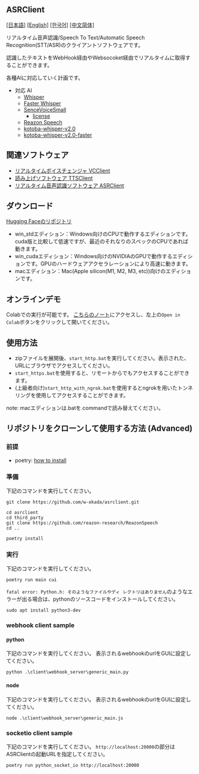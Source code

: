 ASRClient
---
  [[日本語]](./README.md) [[English]](./README_en.md) [[한국어]](./README_ko.md) [[中文简体]](./README_cn.md)

リアルタイム音声認識/Speech To Text/Automatic Speech Recognition(STT/ASR)のクライアントソフトウェアです。

認識したテキストをWebHook経由やWebsocoket経由でリアルタイムに取得することができます。

各種AIに対応していく計画です。

- 対応 AI
  - [Whisper](https://github.com/openai/whisper)
  - [Faster Whisper](https://github.com/SYSTRAN/faster-whisper)
  - [SenceVoiceSmall](https://github.com/FunAudioLLM/SenseVoice)
    - [license](https://github.com/FunAudioLLM/SenseVoice/blob/main/LICENSE)
  - [Reazon Speech](https://research.reazon.jp/projects/ReazonSpeech/index.html)
  - [kotoba-whisper-v2.0](https://huggingface.co/kotoba-tech/kotoba-whisper-v2.0)
  - [kotoba-whisper-v2.0-faster](https://huggingface.co/kotoba-tech/kotoba-whisper-v2.0-faster)



## 関連ソフトウェア
- [リアルタイムボイスチェンジャ VCClient](https://github.com/w-okada/voice-changer)
- [読み上げソフトウェア TTSClient](https://github.com/w-okada/ttsclient)
- [リアルタイム音声認識ソフトウェア ASRClient](https://github.com/w-okada/asrclient)

## ダウンロード
[Hugging Faceのリポジトリ](https://huggingface.co/wok000/asrclient000/tree/main)


- win_stdエディション：Windows向けのCPUで動作するエディションです。cuda版と比較して低速ですが、最近のそれなりのスペックのCPUであれば動きます。
- win_cudaエディション：Windows向けのNVIDIAのGPUで動作するエディションです。GPUのハードウェアアクセラレーションにより高速に動きます。
- macエディション：Mac(Apple silicon(M1, M2, M3, etc))向けのエディションです。

## オンラインデモ

Colabでの実行が可能です。
[こちらのノート](https://github.com/w-okada/asrclient/blob/master/w_okada's_ASR_Client.ipynb)にアクセスし、左上の`Open in Colab`ボタンをクリックして開いてください。


## 使用方法
- zipファイルを展開後、`start_http.bat`を実行してください。表示された、URLにブラウザでアクセスしてください。
- `start_https.bat`を使用すると、リモートからでもアクセスすることができます。
- (上級者向け)`start_http_with_ngrok.bat`を使用するとngrokを用いたトンネリングを使用してアクセスすることができます。

note: macエディションは.batを.commandで読み替えてください。


## リポジトリをクローンして使用する方法 (Advanced)
### 前提

- poetry: [how to install](https://python-poetry.org/docs/#installing-with-the-official-installer)

### 準備
下記のコマンドを実行してください。

```
git clone https://github.com/w-okada/asrclient.git

cd asrclient
cd third_party
git clone https://github.com/reazon-research/ReazonSpeech
cd ..

poetry install

```

### 実行
下記のコマンドを実行してください。
```
poetry run main cui
```

`fatal error: Python.h: そのようなファイルやディ レクトリはありません`のようなエラーが出る場合は、pythonのソースコードをインストールしてください。
```
sudo apt install python3-dev
```


### webhook client sample

#### python
下記のコマンドを実行してください。
表示されるwebhookのurlをGUIに設定してください。

```
python .\client\webhook_server\generic_main.py
```

#### node
下記のコマンドを実行してください。
表示されるwebhookのurlをGUIに設定してください。
```
node .\client\webhook_server\generic_main.js
```

### socketio client sample
下記のコマンドを実行してください。
`http://localhost:20000`の部分はASRClientの起動URLを指定してください。
```
poetry run python_socket_io http://localhost:20000
```

